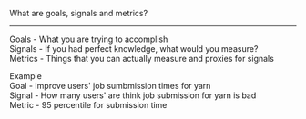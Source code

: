 What are goals, signals and metrics?

---
Goals - What you are trying to accomplish  
Signals - If you had perfect knowledge, what would you measure?  
Metrics - Things that you can actually measure and proxies for signals  
  
Example  
Goal - Improve users' job sumbmission times for yarn  
Signal - How many users' are think job submission for yarn is bad  
Metric - 95 percentile for submission time